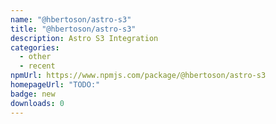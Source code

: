 ```yaml
---
name: "@hbertoson/astro-s3"
title: "@hbertoson/astro-s3"
description: Astro S3 Integration
categories:
  - other
  - recent
npmUrl: https://www.npmjs.com/package/@hbertoson/astro-s3
homepageUrl: "TODO:"
badge: new
downloads: 0
---
```

